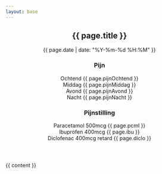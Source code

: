 ```yaml
---
layout: base
---
```


<article class="post" itemscope itemtype="http://schema.org/BlogPosting">
  <header class="post-header">
    <h1 class="post-title" itemprop="name headline">
      {{ page.title }}
    </h1>
    <p class="post-meta">
      <time datetime="{{ page.date }}" itemprop="datePublished">
        {{ page.date | date: "%Y-%m-%d %H:%M" }}
      </time>
    </p>
    <div class="pijn-en-medicatie">
      <div class="pijn">
        <h3>Pijn</h3>
        <div>
          <label>Ochtend</label>
          <span>{{ page.pijnOchtend }}</span>
        </div>
        <div>
          <label>Middag</label>
          <span>{{ page.pijnMiddag }}</span>
        </div>
        <div>
          <label>Avond</label>
          <span>{{ page.pijnAvond }}</span>
        </div>
        <div>
          <label>Nacht</label>
          <span>{{ page.pijnNacht }}</span>
        </div>
      </div>
      <div class="medicatie">
        <h3>Pijnstilling</h3>
        <div>
          <label>Paracetamol 500mcg</label>
          <span>{{ page.pcml }}</span>
        </div>
        <div>
          <label>Ibuprofen 400mcg</label>
          <span>{{ page.ibu }}</span>
        </div>
        <div>
          <label>Diclofenac 400mcg retard</label>
          <span>{{ page.diclo }}</span>
        </div>
      </div>
    </div>
  </header>

  <div class="post-content" itemprop="articleBody">
    {{ content }}
  </div>
</article>
